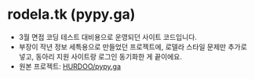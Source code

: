 # rodela.tk (pypy.ga)

- 3월 면접 코딩 테스트 대비용으로 운영되던 사이트 코드입니다.
- 부장이 작년 정보 세특용으로 만들었던 프로젝트에, 로델라 스타일 문제만 추가로 넣고, 동아리 지원 사이트랑 로그인 동기화한 게 끝이에요.
- 원본 프로젝트: [HURDOO/pypy.ga](https://github.com/HURDOO/pypy.ga)
